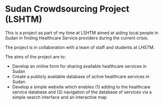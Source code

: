 # Sudan Crowdsourcing Project (LSHTM)

This is a project as part of my time at LSHTM aimed at aiding local people in Sudan in finding Healthcare Service providers during the current crisis.

The project is in collaboration with a team of staff and students at LHSTM. 

The aims of the project are to:
- Develop an online form for sharing available healthcare services in Sudan
- Create a publicly available database of active healthcare services in Sudan
- Develop a simple website which enables (1) adding to the healthcare service database and (2) navigation of the database of services via a simple search interface and an interactive map
